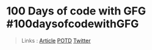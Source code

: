 # 100 Days of code with GFG #100daysofcodewithGFG

> Links : [Article](https://www.geeksforgeeks.org/100-days-of-code-with-gfg-get-committed-to-a-challenge/) [POTD](https://practice.geeksforgeeks.org/problem-of-the-day) [Twitter](https://twitter.com/search?q=%23100daysofcodewithGFG)
